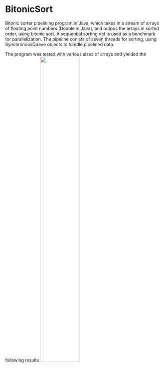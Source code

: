 # BitonicSort
Bitonic sorter pipelining program in Java, which takes in a stream of arrays of floating point numbers (Double in Java), and outpus the arrays in sorted order, using bitonic sort. A sequential sorting net is used as a benchmark for parallelization. The pipeline conists of seven threads for sorting, using SynchronousQueue objects to handle pipelined data. 


The program was tested with various sizes of arrays and yielded the following results
<img src="https://user-images.githubusercontent.com/3770476/47273724-554bda80-d54e-11e8-9bfc-f5ec959ed7be.png" width="50%">
